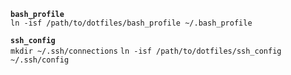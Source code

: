 
**`bash_profile`**  
`ln -isf /path/to/dotfiles/bash_profile ~/.bash_profile`

**`ssh_config`**  
`mkdir ~/.ssh/connections`
`ln -isf /path/to/dotfiles/ssh_config ~/.ssh/config`
